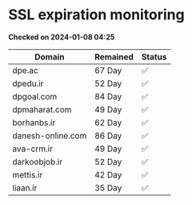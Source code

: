 # SSL expiration monitoring

**Checked on 2024-01-08 04:25**

| Domain | Remained | Status       |
|--------|----------|--------------|
| dpe.ac     | 67 Day   | ✅ |
| dpedu.ir     | 52 Day   | ✅ |
| dpgoal.com     | 84 Day   | ✅ |
| dpmaharat.com     | 49 Day   | ✅ |
| borhanbs.ir     | 62 Day   | ✅ |
| danesh-online.com     | 86 Day   | ✅ |
| ava-crm.ir     | 49 Day   | ✅ |
| darkoobjob.ir     | 52 Day   | ✅ |
| mettis.ir     | 42 Day   | ✅ |
| liaan.ir     | 35 Day   | ✅ |
